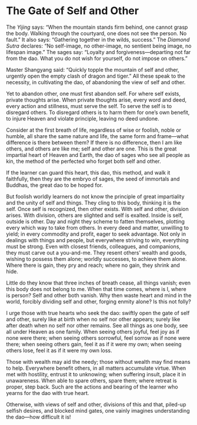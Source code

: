 # The Gate of Self and Other

The *Yijing* says: “When the mountain stands firm behind, one cannot grasp the body. Walking through the courtyard, one does not see the person. No fault.” It also says: “Gathering together in the wilds, success.” The *Diamond Sutra* declares: “No self-image, no other-image, no sentient being image, no lifespan image.” The sages say: “Loyalty and forgiveness—departing not far from the dao. What you do not wish for yourself, do not impose on others.”

Master Shangyang said: “Quickly topple the mountain of self and other, urgently open the empty clash of dragon and tiger.” All these speak to the necessity, in cultivating the dao, of abandoning the view of self and other.

Yet to abandon other, one must first abandon self. For where self exists, private thoughts arise. When private thoughts arise, every word and deed, every action and stillness, must serve the self. To serve the self is to disregard others. To disregard others is to harm them for one’s own benefit, to injure Heaven and violate principle, leaving no deed undone.

Consider at the first breath of life, regardless of wise or foolish, noble or humble, all share the same nature and life, the same form and frame—what difference is there between them? If there is no difference, then I am like others, and others are like me; self and other are one. This is the great impartial heart of Heaven and Earth, the dao of sages who see all people as kin, the method of the perfected who forget both self and other.

If the learner can guard this heart, this dao, this method, and walk it faithfully, then they are the embryo of sages, the seed of immortals and Buddhas, the great dao to be hoped for.

But foolish worldly learners do not know the principle of great impartiality and the unity of self and things. They cling to this body, thinking it is the self. Once self is recognized, then other exists. With self and other, division arises. With division, others are slighted and self is exalted. Inside is self, outside is other. Day and night they scheme to fatten themselves, plotting every which way to take from others. In every deed and matter, unwilling to yield; in every commodity and profit, eager to seek advantage. Not only in dealings with things and people, but everywhere striving to win, everything must be strong. Even with closest friends, colleagues, and companions, they must carve out a you-and-me. They resent others’ wealth and goods, wishing to possess them alone; worldly successes, to achieve them alone. Where there is gain, they pry and reach; where no gain, they shrink and hide.

Little do they know that three inches of breath cease, all things vanish; even this body does not belong to me. When that time comes, where is I, where is person? Self and other both vanish. Why then waste heart and mind in the world, forcibly dividing self and other, forging enmity alone? Is this not folly?

I urge those with true hearts who seek the dao: swiftly open the gate of self and other, surely like at birth when no self nor other appears; surely like after death when no self nor other remains. See all things as one body, see all under Heaven as one family. When seeing others joyful, feel joy as if none were there; when seeing others sorrowful, feel sorrow as if none were there; when seeing others gain, feel it as if it were my own; when seeing others lose, feel it as if it were my own loss.

Those with wealth may aid the needy; those without wealth may find means to help. Everywhere benefit others, in all matters accumulate virtue. When met with hostility, entrust it to unknowing; when suffering insult, place it in unawareness. When able to spare others, spare them; where retreat is proper, step back. Such are the actions and bearing of the learner who yearns for the dao with true heart.

Otherwise, with views of self and other, divisions of this and that, piled-up selfish desires, and blocked mind gates, one vainly imagines understanding the dao—how difficult it is!